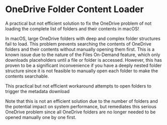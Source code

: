 # OneDrive Folder Content Loader
A practical but not efficient solution to fix the OneDrive problem of not loading the complete list of folders and their contents in macOS!

In macOS, large OneDrive folders with deep and complex folder structures fail to load. This problem prevents searching the contents of OneDrive folders and their contents without manually opening them first. This is a known issue due to the nature of the Files On-Demand feature, which only downloads placeholders until a file or folder is accessed. However, this has proven to be a significant inconvenience if you have a deeply nested folder structure since it is not feasible to manually open each folder to make the contents searchable.

This practical but not efficient workaround attempts to open folders to trigger the metadata download

Note that this is not an efficient solution due to the number of folders and the potential impact on system performance, but remediates this serious OneDrive problem since all OneDrive folders are no longer needed to be opened manually one by one first.


